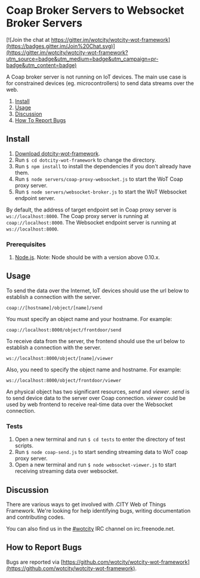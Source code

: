 # Coap Broker Servers to Websocket Broker Servers

[![Join the chat at https://gitter.im/wotcity/wotcity-wot-framework](https://badges.gitter.im/Join%20Chat.svg)](https://gitter.im/wotcity/wotcity-wot-framework?utm_source=badge&utm_medium=badge&utm_campaign=pr-badge&utm_content=badge)

A Coap broker server is not running on IoT devices. The main use case is for constrained devices (eg. microcontrollers) to send data streams over the web.

1. [Install](#install)
2. [Usage](#usage)
3. [Discussion](#discussion)
4. [How To Report Bugs](#how-to-report-bugs)

## Install

1. [Download dotcity-wot-framework](https://github.com/wotcity/dotcity-wot-framework).
2. Run `$ cd dotcity-wot-framework` to change the directory.
3. Run `$ npm install` to install the dependencies if you don't already have them.
4. Run `$ node servers/coap-proxy-websocket.js` to start the WoT Coap proxy server.
4. Run `$ node servers/websocket-broker.js` to start the WoT Websocket endpoint server.

By default, the address of target endpoint set in Coap proxy server is `ws://localhost:8000`. The Coap proxy server is running at `coap://localhost:8000`. The Websocket endpoint server is running at `ws://localhost:8000`.

### Prerequisites

1. [Node.js](https://nodejs.org). Note: Node should be with a version above 0.10.x.

## Usage

To send the data over the Internet, IoT devices should use the url below to establish a connection with the server.

```
coap://[hostname]/object/[name]/send
```

You must specify an object name and your hostname. For example:

```
coap://localhost:8000/object/frontdoor/send
```

To receive data from the server, the frontend should use the url below to establish a connection with the server.

```
ws://localhost:8000/object/[name]/viewer
```

Also, you need to specify the object name and hostname. For example:

```
ws://localhost:8000/object/frontdoor/viewer
```

An physical object has two significant resources, *send* and *viewer*. *send* is to send device data to the server over Coap connection. *viewer* could be used by web frontend to receive real-time data over the Websocket connection.

### Tests

1. Open a new terminal and run `$ cd tests` to enter the directory of test scripts.
2. Run `$ node coap-send.js` to start sending streaming data to WoT coap proxy server.
3. Open a new terminal and run `$ node websocket-viewer.js` to start receiving streaming data over websocket. 

## Discussion

There are various ways to get involved with .CITY Web of Things Framework. We're looking for help identifying bugs, writing documentation and contributing codes.

You can also find us in the [#wotcity](http://webchat.freenode.net/?channels=wotcity) IRC channel on irc.freenode.net.

## How to Report Bugs

Bugs are reported via [https://github.com/wotcity/wotcity-wot-framework](https://github.com/wotcity/wotcity-wot-framework).
